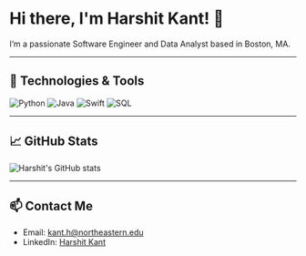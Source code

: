 # Hi there, I'm Harshit Kant! 👋

I’m a passionate Software Engineer and Data Analyst based in Boston, MA.

---

## 🔧 Technologies & Tools

![Python](https://img.shields.io/badge/-Python-333333?style=flat&logo=python)
![Java](https://img.shields.io/badge/-Java-333333?style=flat&logo=java)
![Swift](https://img.shields.io/badge/-Swift-333333?style=flat&logo=swift)
![SQL](https://img.shields.io/badge/-SQL-333333?style=flat&logo=postgresql)

---

## 📈 GitHub Stats

![Harshit's GitHub stats](https://github-readme-stats.vercel.app/api?username=hkant27008&show_icons=true&theme=radical)

---

## 📫 Contact Me

- Email: [kant.h@northeastern.edu](mailto:kant.h@northeastern.edu)
- LinkedIn: [Harshit Kant](https://www.linkedin.com/in/harshit-kant/)
